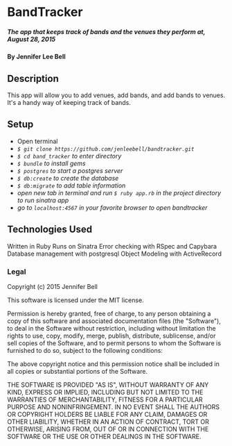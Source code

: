 # BandTracker

##### The app that keeps track of bands and the venues they perform at, August 28, 2015

#### By Jennifer Lee Bell

## Description

This app will allow you to add venues, add bands, and add bands to venues. It's a handy way of keeping track of bands.

## Setup

* Open terminal
* _`$ git clone https://github.com/jenleebell/bandtracker.git`_
* _`$ cd band_tracker` to enter directory_
* _`$ bundle` to install gems_
* _`$ postgres` to start a postgres server_
* _`$ db:create` to create the database_
* _`$ db:migrate` to add table information_
* _open new tab in terminal and run `$ ruby app.rb` in the project directory to run sinatra app_
* _go to `localhost:4567` in your favorite browser to open bandtracker_


## Technologies Used

Written in Ruby
Runs on Sinatra
Error checking with RSpec and Capybara
Database management with postgresql
Object Modeling with ActiveRecord

### Legal

Copyright (c) 2015 Jennifer Bell

This software is licensed under the MIT license.

Permission is hereby granted, free of charge, to any person obtaining a copy
of this software and associated documentation files (the "Software"), to deal
in the Software without restriction, including without limitation the rights
to use, copy, modify, merge, publish, distribute, sublicense, and/or sell
copies of the Software, and to permit persons to whom the Software is
furnished to do so, subject to the following conditions:

The above copyright notice and this permission notice shall be included in
all copies or substantial portions of the Software.

THE SOFTWARE IS PROVIDED "AS IS", WITHOUT WARRANTY OF ANY KIND, EXPRESS OR
IMPLIED, INCLUDING BUT NOT LIMITED TO THE WARRANTIES OF MERCHANTABILITY,
FITNESS FOR A PARTICULAR PURPOSE AND NONINFRINGEMENT. IN NO EVENT SHALL THE
AUTHORS OR COPYRIGHT HOLDERS BE LIABLE FOR ANY CLAIM, DAMAGES OR OTHER
LIABILITY, WHETHER IN AN ACTION OF CONTRACT, TORT OR OTHERWISE, ARISING FROM,
OUT OF OR IN CONNECTION WITH THE SOFTWARE OR THE USE OR OTHER DEALINGS IN
THE SOFTWARE.
